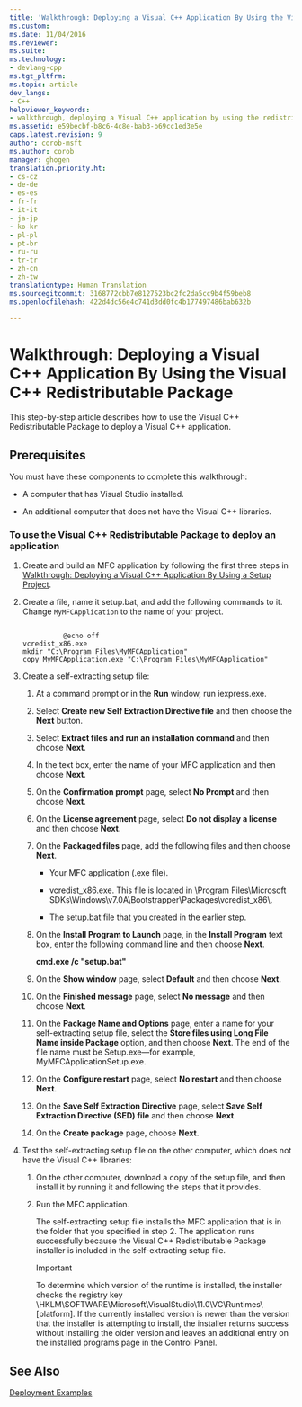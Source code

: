 ```yaml
---
title: 'Walkthrough: Deploying a Visual C++ Application By Using the Visual C++ Redistributable Package | Microsoft Docs'
ms.custom: 
ms.date: 11/04/2016
ms.reviewer: 
ms.suite: 
ms.technology:
- devlang-cpp
ms.tgt_pltfrm: 
ms.topic: article
dev_langs:
- C++
helpviewer_keywords:
- walkthrough, deploying a Visual C++ application by using the redistributable package
ms.assetid: e59becbf-b8c6-4c8e-bab3-b69cc1ed3e5e
caps.latest.revision: 9
author: corob-msft
ms.author: corob
manager: ghogen
translation.priority.ht:
- cs-cz
- de-de
- es-es
- fr-fr
- it-it
- ja-jp
- ko-kr
- pl-pl
- pt-br
- ru-ru
- tr-tr
- zh-cn
- zh-tw
translationtype: Human Translation
ms.sourcegitcommit: 3168772cbb7e8127523bc2fc2da5cc9b4f59beb8
ms.openlocfilehash: 422d4dc56e4c741d3dd0fc4b177497486bab632b

---
```

# Walkthrough: Deploying a Visual C++ Application By Using the Visual C++ Redistributable Package
This step-by-step article describes how to use the Visual C++ Redistributable Package to deploy a Visual C++ application.  
  
## Prerequisites  
 You must have these components to complete this walkthrough:  
  
-   A computer that has Visual Studio installed.  
  
-   An additional computer that does not have the Visual C++ libraries.  
  
### To use the Visual C++ Redistributable Package to deploy an application  
  
1.  Create and build an MFC application by following the first three steps in [Walkthrough: Deploying a Visual C++ Application By Using a Setup Project](../ide/deploying-visual-cpp-application-by-using-the-vcpp-redistributable-package.md).  
  
2.  Create a file, name it setup.bat, and add the following commands to it. Change `MyMFCApplication` to the name of your project.  
  
    ```  
  
              @echo off  
    vcredist_x86.exe  
    mkdir "C:\Program Files\MyMFCApplication"  
    copy MyMFCApplication.exe "C:\Program Files\MyMFCApplication"  
    ```  
  
3.  Create a self-extracting setup file:  
  
    1.  At a command prompt or in the **Run** window, run iexpress.exe.  
  
    2.  Select **Create new Self Extraction Directive file** and then choose the **Next** button.  
  
    3.  Select **Extract files and run an installation command** and then choose **Next**.  
  
    4.  In the text box, enter the name of your MFC application and then choose **Next**.  
  
    5.  On the **Confirmation prompt** page, select **No Prompt** and then choose **Next**.  
  
    6.  On the **License agreement** page, select **Do not display a license** and then choose **Next**.  
  
    7.  On the **Packaged files** page, add the following files and then choose **Next**.  
  
        -   Your MFC application (.exe file).  
  
        -   vcredist_x86.exe. This file is located in \Program Files\Microsoft SDKs\Windows\v7.0A\Bootstrapper\Packages\vcredist_x86\\.  
  
        -   The setup.bat file that you created in the earlier step.  
  
    8.  On the **Install Program to Launch** page, in the **Install Program** text box, enter the following command line and then choose **Next**.  
  
         **cmd.exe /c "setup.bat"**  
  
    9. On the **Show window** page, select **Default** and then choose **Next**.  
  
    10. On the **Finished message** page, select **No message** and then choose **Next**.  
  
    11. On the **Package Name and Options** page, enter a name for your self-extracting setup file, select the **Store files using Long File Name inside Package** option, and then choose **Next**. The end of the file name must be Setup.exe—for example, MyMFCApplicationSetup.exe.  
  
    12. On the **Configure restart** page, select **No restart** and then choose **Next**.  
  
    13. On the **Save Self Extraction Directive** page, select **Save Self Extraction Directive (SED) file** and then choose **Next**.  
  
    14. On the **Create package** page, choose **Next**.  
  
4.  Test the self-extracting setup file on the other computer, which does not have the Visual C++ libraries:  
  
    1.  On the other computer, download a copy of the setup file, and then install it by running it and following the steps that it provides.  
  
    2.  Run the MFC application.  
  
         The self-extracting setup file installs the MFC application that is in the folder that you specified in step 2. The application runs successfully because the Visual C++ Redistributable Package installer is included in the self-extracting setup file.  
  
        > [!IMPORTANT]
        >  To determine which version of the runtime is installed, the installer checks the registry key \HKLM\SOFTWARE\Microsoft\VisualStudio\11.0\VC\Runtimes\\[platform]. If the currently installed version is newer than the version that the installer is attempting to install, the installer returns success without installing the older version and leaves an additional entry on the installed programs page in the Control Panel.  
  
## See Also  
 [Deployment Examples](../ide/deployment-examples.md)


<!--HONumber=Jan17_HO2-->


